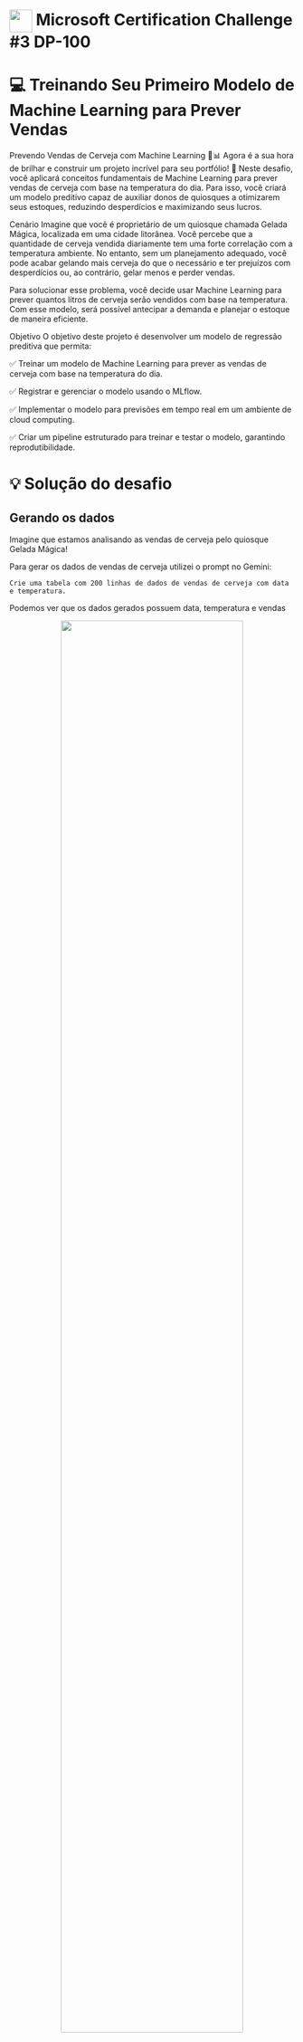 <h1>
    <a href="https://www.dio.me/">
     <img align="center" width="40px" src="https://hermes.digitalinnovation.one/assets/diome/logo-minimized.png"></a>
    <span>Microsoft Certification Challenge #3 DP-100</span>
</h1>

# :computer: Treinando Seu Primeiro Modelo de Machine Learning para Prever Vendas

Prevendo Vendas de Cerveja com Machine Learning 🍦📊
Agora é a sua hora de brilhar e construir um projeto incrível para seu portfólio! 🚀 Neste desafio, você aplicará conceitos fundamentais de Machine Learning para prever vendas de cerveja com base na temperatura do dia. Para isso, você criará um modelo preditivo capaz de auxiliar donos de quiosques a otimizarem seus estoques, reduzindo desperdícios e maximizando seus lucros.

Cenário
Imagine que você é proprietário de um quiosque chamada Gelada Mágica, localizada em uma cidade litorânea. Você percebe que a quantidade de cerveja vendida diariamente tem uma forte correlação com a temperatura ambiente. No entanto, sem um planejamento adequado, você pode acabar gelando mais cerveja do que o necessário e ter prejuízos com desperdícios ou, ao contrário, gelar menos e perder vendas.

Para solucionar esse problema, você decide usar Machine Learning para prever quantos litros de cerveja serão vendidos com base na temperatura. Com esse modelo, será possível antecipar a demanda e planejar o estoque de maneira eficiente.


Objetivo
O objetivo deste projeto é desenvolver um modelo de regressão preditiva que permita: 

✅ Treinar um modelo de Machine Learning para prever as vendas de cerveja com base na temperatura do dia.

✅ Registrar e gerenciar o modelo usando o MLflow.

✅ Implementar o modelo para previsões em tempo real em um ambiente de cloud computing.

✅ Criar um pipeline estruturado para treinar e testar o modelo, garantindo reprodutibilidade.

# :bulb: Solução do desafio

## Gerando os dados

Imagine que estamos analisando as vendas de cerveja pelo quiosque Gelada Mágica!

Para gerar os dados de vendas de cerveja utilizei o prompt no Gemini:

```console
Crie uma tabela com 200 linhas de dados de vendas de cerveja com data e temperatura.
```

Podemos ver que os dados gerados possuem data, temperatura e vendas

<p align='center'>
<img src='images/dados.png' width=80%>
</p>

Plotando os dados de Vendas x Temperatura vemos um comportamento bem linear

<p align='center'>
<img src='images/VendasCerveja.png' width=80%>
</p>


## Criando o grupo de recursos

<p align='center'>
<img src='images/grupo_recursos.png' width=80%>
</p>

## Criando recurso Azure Machine Learning

<p align='center'>
<img src='images/AZ_ML.png' width=80%>
</p>

## Criando instância de computação

<p align='center'>
<img src='images/InstanciaComputacao.png' width=80%>
</p>

## Criando cluster de computação

<p align='center'>
<img src='images/Cluster.png' width=80%>
</p>

## Treinamento automático

* Adicionando dados
<p align='center'>
<img src='images/adicionando_dados.png' width=80%>
</p>

* Configurando o job

<p align='center'>
<img src='images/envio_job.png' width=80%>
</p>

* Selecioanndo colunas

<p align='center'>
<img src='images/selectioando_colunas.png' width=80%>
</p>

* Submetendo o job

<p align='center'>
<img src='images/enviando_job.png' width=80%>
</p>

* Métricas do treinamento

<p align='center'>
<img src='images/metricas_job.png' width=80%>
</p>

* Registrando o modelo

<p align='center'>
<img src='images/registrando.png' width=80%>
</p>

* Implementado o modelo

<p align='center'>
<img src='images/implantando.png' width=80%>
</p>

* Listando o modelo tipo MLFLOW

<p align='center'>
<img src='images/listando_modelo.png' width=80%>
</p>

* Deploy error

<p align='center'>
<img src='images/deploy_error.png' width=80%>
</p>

O deploy ficou em andamento por muito tempo e não tive como testar o endpoint.

## Design

* Criei o design para o pipeline de dados 

<p align='center'>
<img src='images/design.png' width=80%>
</p>

* Erro para sumissão do pipeline 

<p align='center'>
<img src='images/erro_cluster.png' width=80%>
</p>

O Azure retornou como inválido o cluster de computação como destino, mesmo testando diferentes tipos de clusters de computação.

## Treinamento scikit-learn 

* Treinei um modelo de regressão linear com o scikit-learn

<p align='center'>
<img src='images/VendasCerveja_Regression.png' width=80%>
</p>

